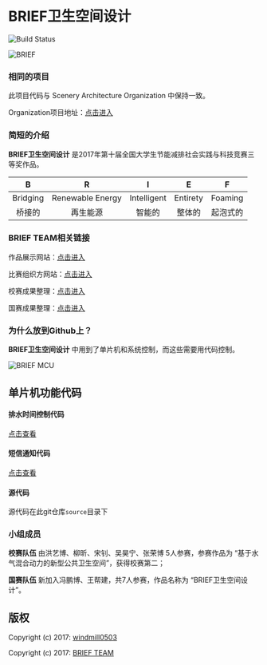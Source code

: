 # BRIEF卫生空间设计

![Build Status](https://travis-ci.org/typelift/Swiftz.svg?branch=master)

![BRIEF](http://brief.nousbuild.org/images/logo.png)

### 相同的项目

此项目代码与 Scenery Architecture Organization 中保持一致。

Organization项目地址：[点击进入](https://github.com/nousbuild/brief)

### 简短的介绍

**BRIEF卫生空间设计** 是2017年第十届全国大学生节能减排社会实践与科技竞赛三等奖作品。

|    B     |        R         |      I      |    E     |    F     |
| :------: | :--------------: | :---------: | :------: | :------: |
| Bridging | Renewable Energy | Intelligent | Entirety | Foaming  |
|  桥接的  |     再生能源     |   智能的    |  整体的  | 起泡式的 |

### BRIEF TEAM相关链接

作品展示网站：[点击进入](http://brief.nousbuild.org)

比赛组织方网站：[点击进入](http://jienengjianpai.org/Article.asp?ID=168)

校赛成果整理：[点击进入](http://www.nousbuild.org/sanews/brief/)

国赛成果整理：[点击进入](http://www.nousbuild.org/sanews/brief-national-competition/)

### 为什么放到Github上？

**BRIEF卫生空间设计** 中用到了单片机和系统控制，而这些需要用代码控制。

![BRIEF MCU](http://brief.nousbuild.org/images/brief-mcu-banner.jpg)



## 单片机功能代码

#### 排水时间控制代码

[点击查看](http://www.nousbuild.org/download/time-control.html)

#### 短信通知代码

[点击查看](http://www.nousbuild.org/download/sms.html)

#### 源代码

源代码在此git仓库`source`目录下

### 小组成员

**校赛队伍** 由洪艺博、柳昕、宋钊、吴昊宁、张荣博 5人参赛，参赛作品为 “基于水气混合动力的新型公共卫生空间”，获得校赛第二；

**国赛队伍** 新加入冯鹏博、王帮建，共7人参赛，作品名称为 “BRIEF卫生空间设计”。

## 版权

Copyright (c) 2017: [windmill0503](https://github.com/windmill0503/)

Copyright (c) 2017: [BRIEF TEAM](http://brief.nousbuild.org/)
